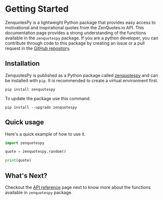 # Getting Started

ZenquotesPy is a lightweight Python package that provides easy access to motivational and inspirational quotes from the ZenQuotes.io API. This documentation page provides a strong understanding of the functions available in the `zenquotespy` package. If you are a python developer, you can contribute through code to this package by creating an issue or a pull request in the [GitHub repository](hhttps://github.com/nilaysarma/zenquotespy).

## Installation

ZenquotesPy is published as a Python package called [zenquotespy](https://pypi.org/project/zenquotespy) and can be installed with `pip`. It is recommended to create a virtual environment first.

```
pip install zenquotespy
```

To update the package use this command:

```
pip install --upgrade zenquotespy
```

## Quick usage
Here's a quick example of how to use it.

```py
import zenquotespy

quote = zenquotespy.random()

print(quote)
```

## What's Next?

Checkout the [API reference](api-reference.md) page next to know more about the functions available in `zenquotespy` package.